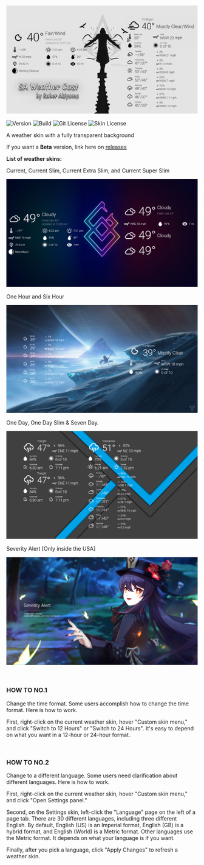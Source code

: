 ![SA Weather Cast](https://github.com/SaberAkiyama/SAWeatherCast/blob/master/GitHub_Resources/Weather%20Cast%202(UpResNet10)(scale)(x1.000000).png)

![Version](https://img.shields.io/static/v1?label=Version&message=1.1.2&color=4169e1&style=for-the-badge&link=https://github.com/SaberAkiyama/SAWeatherCast/releases/latest) ![Build](https://img.shields.io/static/v1?label=Build&message=Release&color=e14169&style=for-the-badge&link=https://github.com/SaberAkiyama/SAWeatherCast/blob/concept/README.md) ![Git License](https://img.shields.io/static/v1?label=GITLICENSE&message=CC0-1.0&color=ffd700&style=for-the-badge&link=https://github.com/SaberAkiyama/SAWeatherCast/raw/master/LICENSE) ![Skin License](https://img.shields.io/static/v1?label=SKINLICENSE&message=CC-BY-NC-SA-4.0&color=69e141&style=for-the-badge&link=https://creativecommons.org/licenses/by-nc-sa/4.0)

A weather skin with a fully transparent background

If you want a <b>Beta</b> version, link here on <a href="https://github.com/SaberAkiyama/SAWeatherCast/releases">releases</a>

<b>List of weather skins:</b>

Current, Current Slim, Current Extra Slim, and Current Super Slim

![Current Skin](https://github.com/SaberAkiyama/SAWeatherCast/blob/master/GitHub_Resources/Screenshot%20(93).png)

One Hour and Six Hour

![Hourly Skin](https://github.com/SaberAkiyama/SAWeatherCast/blob/master/GitHub_Resources/Screenshot%20(11).png)

One Day, One Day Slim & Seven Day.

![Daily Skin](https://github.com/SaberAkiyama/SAWeatherCast/blob/master/GitHub_Resources/Screenshot%20(95).png)

Severity Alert [Only inside the USA]

![Severity Alert](https://github.com/SaberAkiyama/SAWeatherCast/blob/master/GitHub_Resources/Screenshot%20(94).png)

&nbsp;

### HOW TO NO.1

Change the time format.
Some users accomplish how to change the time format. Here is how to work.

First, right-click on the current weather skin, hover "Custom skin menu,"
and click "Switch to 12 Hours" or "Switch to 24 Hours".
It's easy to depend on what you want in a 12-hour or 24-hour format.

&nbsp;

### HOW TO NO.2

Change to a different language.
Some users need clarification about different languages. Here is how to work.

First, right-click on the current weather skin, hover "Custom skin menu," and click "Open Settings panel."

Second, on the Settings skin, left-click the "Language" page on the left of a page tab.
There are 30 different languages, including three different English.
By default, English (US) is an Imperial format, English (GB) is a hybrid format, and English (World) is a Metric format. Other languages use the Metric format.
It depends on what your language is if you want.

Finally, after you pick a language, click "Apply Changes" to refresh a weather skin.
